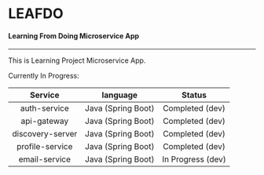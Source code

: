 # LEAFDO

#### Learning From Doing Microservice App

---

This is Learning Project Microservice App.

Currently In Progress:

|     Service      |      language      |      Status       |
| :--------------: | :----------------: | :---------------: |
|   auth-service   | Java (Spring Boot) |  Completed (dev)  |
|   api-gateway    | Java (Spring Boot) |  Completed (dev)  |
| discovery-server | Java (Spring Boot) |  Completed (dev)  |
| profile-service  | Java (Spring Boot) |  Completed (dev)  |
|  email-service   | Java (Spring Boot) | In Progress (dev) |

